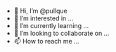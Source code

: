 - 👋 Hi, I’m @pullque
- 👀 I’m interested in ...
- 🌱 I’m currently learning ...
- 💞️ I’m looking to collaborate on ...
- 📫 How to reach me ...

<!---
pullque/pullque is a ✨ special ✨ repository because its `README.md` (this file) appears on your GitHub profile.
You can click the Preview link to take a look at your changes.
--->

